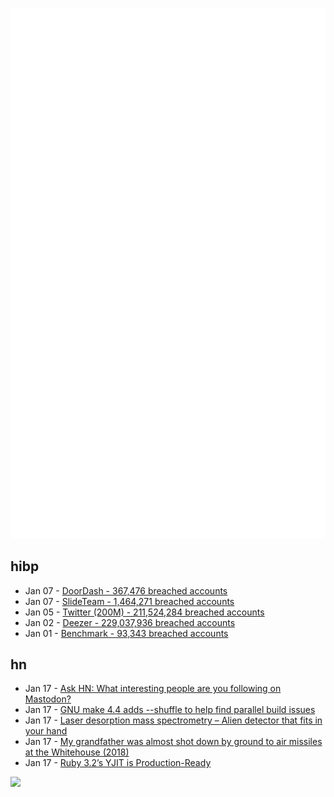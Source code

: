 ![Metrics](https://raw.githubusercontent.com/phixion/phixion/master/metrics.svg)

## hibp

<!--
for https://github.com/phixion/phixion/blob/main/.github/workflows/feeds.yml
-->
<!--START_SECTION:haveibeenpwnd-->
- Jan 07 - [DoorDash - 367,476 breached accounts](https://haveibeenpwned.com/PwnedWebsites#DoorDash)
- Jan 07 - [SlideTeam - 1,464,271 breached accounts](https://haveibeenpwned.com/PwnedWebsites#SlideTeam)
- Jan 05 - [Twitter (200M) - 211,524,284 breached accounts](https://haveibeenpwned.com/PwnedWebsites#Twitter200M)
- Jan 02 - [Deezer - 229,037,936 breached accounts](https://haveibeenpwned.com/PwnedWebsites#Deezer)
- Jan 01 - [Benchmark - 93,343 breached accounts](https://haveibeenpwned.com/PwnedWebsites#Benchmark)
<!--END_SECTION:haveibeenpwnd-->

## hn

<!--
for https://github.com/phixion/phixion/blob/main/.github/workflows/feeds.yml
-->
<!--START_SECTION:hn-->
- Jan 17 - [Ask HN: What interesting people are you following on Mastodon?](https://news.ycombinator.com/item?id=34413641)
- Jan 17 - [GNU make 4.4 adds --shuffle to help find parallel build issues](https://trofi.github.io/posts/238-new-make-shuffle-mode.html)
- Jan 17 - [Laser desorption mass spectrometry – Alien detector that fits in your hand](https://www.nature.com/articles/s41550-022-01866-x)
- Jan 17 - [My grandfather was almost shot down by ground to air missiles at the Whitehouse (2018)](https://nones-leonard.medium.com/flying-high-8536fa403324)
- Jan 17 - [Ruby 3.2’s YJIT is Production-Ready](https://shopify.engineering/ruby-yjit-is-production-ready)
<!--END_SECTION:hn-->

<!--
for https://yhype.me
-->
![](https://hit.yhype.me/github/profile?user_id=13013670)
